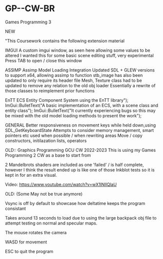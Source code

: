 # GP--CW-BR

Games Programming 3

NEW

"This Coursework contains the following extension material

IMGUI
A custom imgui window, as seen here allowing some values to be altered
I wanted this for some basic scene editing stuff, very experimental
Press TAB to open / close this window

ASSIMP
  Assimp Model Loading Integration
	Updated SDL + GLEW versions to support x64, allowing assimp to function
	stb_image has also been updated to only require its header file
	Mesh, Texture class had to be updated to remove any relation to the old obj loader
	Essentially a rewrite of those classes to reimplement prior functions

EnTT ECS
	Entity Component System using the EnTT library");
	ImGui::BulletText("A basic implementation of an ECS, with a scene class and entity class");
	ImGui::BulletText("It currently experiencing bugs so this may be mixed with the old model loading methods to present the work");


GENERAL
	Better responsiveness on movement keys while held down,using SDL_GetKeyboardState
	Attempts to consider memory management, smart pointers etc used when possible / when rewriting areas
	Move / copy constructors, initilazation lists, operators


OLD::
Graphics Programming GCU CW 2022-2023
This is using my Games Programming 2 CW as a base to start from


2 Mandelbrots shaders are included as one 'failed' / is half complete, however I think the result ended up is like one of those Inkblot tests so it is kept in for an extra visual.


Video: https://www.youtube.com/watch?v=wX1lNlIQlaU

OLD: (Some May not be true anymore)

Vsync is off by default to showcase how deltatime keeps the program consistant 

Takes around 13 seconds to load due to using the large backpack obj file to attempt testing on normal and specular maps.

The mouse rotates the camera 

WASD for movement

ESC to quit the program

